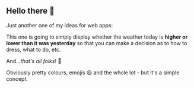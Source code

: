 ## Hello there 👋

Just another one of my ideas for web apps:

This one is going to simply display whether the weather today is **higher or lower than it was yesterday** so that you can make a decision as to how to dress, what to do, etc.

And..._that's all folks_! 🎉

Obviously pretty colours, emojis 😃 and the whole lot - but it's a simple concept.
